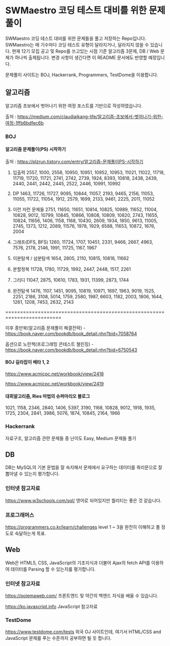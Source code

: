 # SWMaestro 코딩 테스트 대비를 위한 문제 풀이
SWMaestro 코딩 테스트 대비를 위한 문제들을 풀고 저장하는 Repo입니다.
SWMaestro는 매 기수마다 코딩 테스트 유형이 달라지거나, 달라지지 않을 수 있습니다.
현재 12기 모집 공고 및 Repo를 쓰고있는 시점 기준 알고리즘 3문제, DB / Web 문제가 하나씩 출제됩니다.
변경 사항이 생긴다면 이 README 문서에도 반영할 예정입니다.

문제풀이 사이트는 BOJ, Hackerrank, Programmers, TestDome을 이용합니다.

## 알고리즘
알고리즘 초보에서 벗어나기 위한 여정 포스트를 기반으로 작성하였습니다.

출처 : https://medium.com/claudiajkang-life/알고리즘-초보에서-벗어나기-위한-여정-1ffb6bdfec6b

### BOJ

#### 알고리즘 문제풀이(PS) 시작하기

출처 : https://plzrun.tistory.com/entry/알고리즘-문제풀이PS-시작하기

1. 입출력
2557, 1000, 2558, 10950, 10951, 10952, 10953, 11021, 11022, 11718, 11719, 11720, 11721, 2741, 2742, 2739, 1924, 8393, 10818, 2438, 2439, 2440, 2441, 2442, 2445, 2522, 2446, 10991, 10992

2. DP
1463, 11726, 11727, 9095, 10844, 11057, 2193, 9465, 2156, 11053, 11055, 11722, 11054, 1912, 2579, 1699, 2133, 9461, 2225, 2011, 11052

3. 이런 저런 문제들
2751, 11650, 11651, 10814, 10825, 10989, 11652, 11004, 10828, 9012, 10799, 10845, 10866, 10808, 10809, 10820, 2743, 11655, 10824, 11656, 1406, 1158, 1168, 10430, 2609, 1934, 1850, 9613, 11005, 2745, 1373, 1212, 2089, 11576, 1978, 1929, 6588, 11653, 10872, 1676, 2004

4. 그래프(DFS, BFS)
1260, 11724, 1707, 10451, 2331, 9466, 2667, 4963, 7576, 2178, 2146, 1991, 11725, 1167, 1967

5. 이분탐색 / 삼분탐색
1654, 2805, 2110, 10815, 10816, 11662

6. 분할정복
11728, 1780, 11729, 1992, 2447, 2448, 1517, 2261

7. 그리디
11047, 2875, 10610, 1783, 1931, 11399, 2873, 1744

8. 완전탐색
1476, 1107, 1451, 9095, 10819, 10971, 1697, 1963, 9019, 1525, 2251, 2186, 3108, 5014, 1759, 2580, 1987, 6603, 1182, 2003, 1806, 1644, 1261, 1208, 7453, 2632, 2143

=========================================================================

이후 종만북(알고리즘 문제풀이 해결전략) - https://book.naver.com/bookdb/book_detail.nhn?bid=7058764

옵션으로 노란책(프로그래밍 콘테스트 챌린징) - https://book.naver.com/bookdb/book_detail.nhn?bid=6750543
#### BOJ 길라잡이 베타 1, 2

https://www.acmicpc.net/workbook/view/2418

https://www.acmicpc.net/workbook/view/2419

#### 대회알고리즘, Ries 마법의 슈퍼마리오 블로그

1021, 1158, 2346, 2840, 1406, 5397, 3190, 1168, 10828, 9012, 1918, 1935, 1725, 2304, 2841, 3986, 5076, 1874, 10845, 2164, 1966

### Hackerrank

자료구조, 알고리즘 관련 문제들 중 난이도 Easy, Medium 문제들 풀기

## DB
DB는 MySQL의 기본 문법을 잘 숙지해서 문제에서 요구하는 데이터를 쿼리문으로 잘 뽑아낼 수 있는지 평가합니다.

### 인터넷 참고자료
https://www.w3schools.com/sql/
영어로 되어있지만 퀄리티는 좋은 것 같습니다.

### 프로그래머스
https://programmers.co.kr/learn/challenges
level 1 ~ 3을 완전히 이해하고 풀 정도로 숙달하는게 목표.

## Web
Web은 HTML5, CSS, JavaScript의 기초지식과 더불어 Ajax의 fetch API를 이용하여 데이터를 Parsing  할 수 있는지를 평가합니다.

### 인터넷 참고자료
https://poiemaweb.com/
프론트엔드 및 약간의 백엔드 지식을 배울 수 있습니다.

https://ko.javascript.info
JavaScript 참고자료

### TestDome 
https://www.testdome.com/tests
외국 OJ 사이트인데, 여기서 HTML/CSS and JavaScript 문제를 푸는 수준까지 공부하면 될 듯 합니다.
